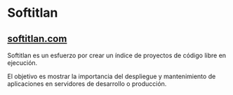 # Softitlan
## [softitlan.com](http://www.softitlan.com/)

Softitlan es un esfuerzo por crear un índice de proyectos de código libre en ejecución.

El objetivo es mostrar la importancia del despliegue y mantenimiento de aplicaciones en servidores de desarrollo o producción.